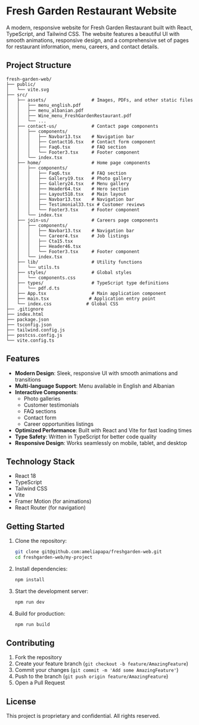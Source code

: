 # Fresh Garden Restaurant Website

A modern, responsive website for Fresh Garden Restaurant built with React, TypeScript, and Tailwind CSS. The website features a beautiful UI with smooth animations, responsive design, and a comprehensive set of pages for restaurant information, menu, careers, and contact details.

## Project Structure

```
fresh-garden-web/
├── public/
│   └── vite.svg
├── src/
│   ├── assets/                 # Images, PDFs, and other static files
│   │   ├── menu_english.pdf
│   │   ├── menu_albanian.pdf
│   │   ├── Wine_menu_FreshGardenRestaurant.pdf
│   │   └── ...
│   ├── contact-us/             # Contact page components
│   │   ├── components/
│   │   │   ├── Navbar13.tsx    # Navigation bar
│   │   │   ├── Contact16.tsx   # Contact form component
│   │   │   ├── Faq6.tsx        # FAQ section
│   │   │   └── Footer3.tsx     # Footer component
│   │   └── index.tsx
│   ├── home/                   # Home page components
│   │   ├── components/
│   │   │   ├── Faq6.tsx        # FAQ section
│   │   │   ├── Gallery19.tsx   # Photo gallery
│   │   │   ├── Gallery24.tsx   # Menu gallery
│   │   │   ├── Header64.tsx    # Hero section
│   │   │   ├── Layout518.tsx   # Main layout
│   │   │   ├── Navbar13.tsx    # Navigation bar
│   │   │   ├── Testimonial33.tsx # Customer reviews
│   │   │   └── Footer3.tsx     # Footer component
│   │   └── index.tsx
│   ├── join-us/                # Careers page components
│   │   ├── components/
│   │   │   ├── Navbar13.tsx    # Navigation bar
│   │   │   └── Career4.tsx     # Job listings
│   │   │   ├── Cta15.tsx     
│   │   │   ├── Header46.tsx   
│   │   │   └── Footer3.tsx     # Footer component
│   │   └── index.tsx
│   ├── lib/                    # Utility functions
│   │   └── utils.ts
│   ├── styles/                 # Global styles
│   │   └── components.css
│   ├── types/                  # TypeScript type definitions
│   │   └── pdf.d.ts
│   ├── App.tsx                 # Main application component
│   ├── main.tsx               # Application entry point
│   └── index.css             # Global CSS
├── .gitignore
├── index.html
├── package.json
├── tsconfig.json
├── tailwind.config.js
├── postcss.config.js
└── vite.config.ts
```

## Features

- **Modern Design**: Sleek, responsive UI with smooth animations and transitions
- **Multi-language Support**: Menu available in English and Albanian
- **Interactive Components**:
  - Photo galleries
  - Customer testimonials
  - FAQ sections
  - Contact form
  - Career opportunities listings
- **Optimized Performance**: Built with React and Vite for fast loading times
- **Type Safety**: Written in TypeScript for better code quality
- **Responsive Design**: Works seamlessly on mobile, tablet, and desktop

## Technology Stack

- React 18
- TypeScript
- Tailwind CSS
- Vite
- Framer Motion (for animations)
- React Router (for navigation)

## Getting Started

1. Clone the repository:
   ```bash
   git clone git@github.com:ameliapapa/freshgarden-web.git
   cd freshgarden-web/my-project
   ```

2. Install dependencies:
   ```bash
   npm install
   ```

3. Start the development server:
   ```bash
   npm run dev
   ```

4. Build for production:
   ```bash
   npm run build
   ```

## Contributing

1. Fork the repository
2. Create your feature branch (`git checkout -b feature/AmazingFeature`)
3. Commit your changes (`git commit -m 'Add some AmazingFeature'`)
4. Push to the branch (`git push origin feature/AmazingFeature`)
5. Open a Pull Request

## License

This project is proprietary and confidential. All rights reserved.
